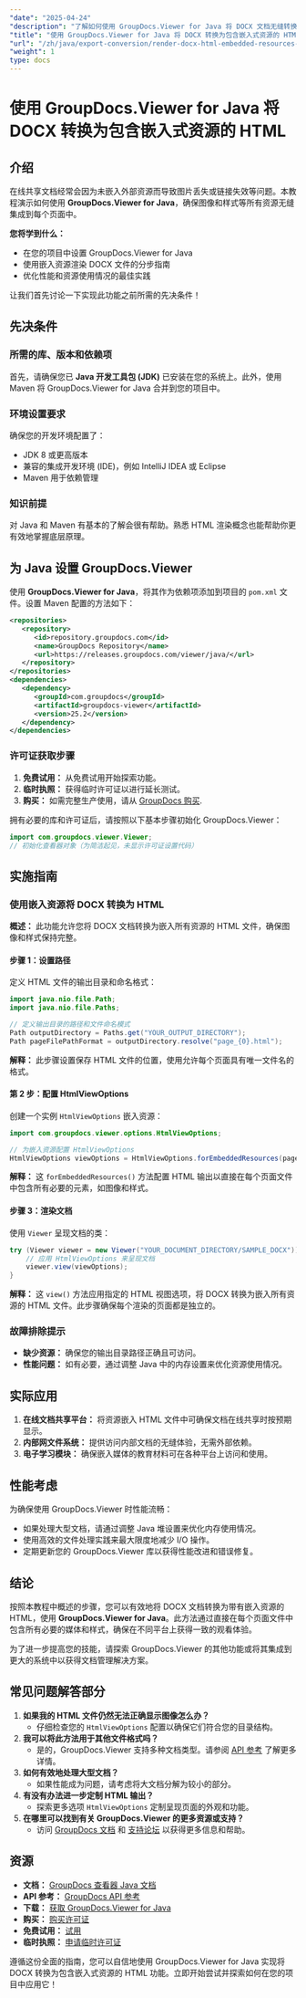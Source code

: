 ```yaml
---
"date": "2025-04-24"
"description": "了解如何使用 GroupDocs.Viewer for Java 将 DOCX 文档无缝转换为 HTML 格式，确保所有资源都已嵌入。"
"title": "使用 GroupDocs.Viewer for Java 将 DOCX 转换为包含嵌入式资源的 HTML"
"url": "/zh/java/export-conversion/render-docx-html-embedded-resources-groupdocs-java/"
"weight": 1
type: docs
---
```

# 使用 GroupDocs.Viewer for Java 将 DOCX 转换为包含嵌入式资源的 HTML

## 介绍

在线共享文档经常会因为未嵌入外部资源而导致图片丢失或链接失效等问题。本教程演示如何使用 **GroupDocs.Viewer for Java**，确保图像和样式等所有资源无缝集成到每个页面中。

**您将学到什么：**
- 在您的项目中设置 GroupDocs.Viewer for Java
- 使用嵌入资源渲染 DOCX 文件的分步指南
- 优化性能和资源使用情况的最佳实践

让我们首先讨论一下实现此功能之前所需的先决条件！

## 先决条件

### 所需的库、版本和依赖项
首先，请确保您已 **Java 开发工具包 (JDK)** 已安装在您的系统上。此外，使用 Maven 将 GroupDocs.Viewer for Java 合并到您的项目中。

### 环境设置要求
确保您的开发环境配置了：
- JDK 8 或更高版本
- 兼容的集成开发环境 (IDE)，例如 IntelliJ IDEA 或 Eclipse
- Maven 用于依赖管理

### 知识前提
对 Java 和 Maven 有基本的了解会很有帮助。熟悉 HTML 渲染概念也能帮助你更有效地掌握底层原理。

## 为 Java 设置 GroupDocs.Viewer
使用 **GroupDocs.Viewer for Java**，将其作为依赖项添加到项目的 `pom.xml` 文件。设置 Maven 配置的方法如下：

```xml
<repositories>
   <repository>
      <id>repository.groupdocs.com</id>
      <name>GroupDocs Repository</name>
      <url>https://releases.groupdocs.com/viewer/java/</url>
   </repository>
</repositories>
<dependencies>
   <dependency>
      <groupId>com.groupdocs</groupId>
      <artifactId>groupdocs-viewer</artifactId>
      <version>25.2</version>
   </dependency>
</dependencies>
```

### 许可证获取步骤
1. **免费试用：** 从免费试用开始探索功能。
2. **临时执照：** 获得临时许可证以进行延长测试。
3. **购买：** 如需完整生产使用，请从 [GroupDocs 购买](https://purchase。groupdocs.com/buy).

拥有必要的库和许可证后，请按照以下基本步骤初始化 GroupDocs.Viewer：

```java
import com.groupdocs.viewer.Viewer;
// 初始化查看器对象（为简洁起见，未显示许可证设置代码）
```

## 实施指南

### 使用嵌入资源将 DOCX 转换为 HTML
**概述：** 此功能允许您将 DOCX 文档转换为嵌入所有资源的 HTML 文件，确保图像和样式保持完整。

#### 步骤 1：设置路径
定义 HTML 文件的输出目录和命名格式：

```java
import java.nio.file.Path;
import java.nio.file.Paths;

// 定义输出目录的路径和文件命名模式
Path outputDirectory = Paths.get("YOUR_OUTPUT_DIRECTORY");
Path pageFilePathFormat = outputDirectory.resolve("page_{0}.html");
```
**解释：** 此步骤设置保存 HTML 文件的位置，使用允许每个页面具有唯一文件名的格式。

#### 第 2 步：配置 HtmlViewOptions
创建一个实例 `HtmlViewOptions` 嵌入资源：

```java
import com.groupdocs.viewer.options.HtmlViewOptions;

// 为嵌入资源配置 HtmlViewOptions
HtmlViewOptions viewOptions = HtmlViewOptions.forEmbeddedResources(pageFilePathFormat);
```
**解释：** 这 `forEmbeddedResources()` 方法配置 HTML 输出以直接在每个页面文件中包含所有必要的元素，如图像和样式。

#### 步骤 3：渲染文档
使用 `Viewer` 呈现文档的类：

```java
try (Viewer viewer = new Viewer("YOUR_DOCUMENT_DIRECTORY/SAMPLE_DOCX")) {
    // 应用 HtmlViewOptions 来呈现文档
    viewer.view(viewOptions);
}
```
**解释：** 这 `view()` 方法应用指定的 HTML 视图选项，将 DOCX 转换为嵌入所有资源的 HTML 文件。此步骤确保每个渲染的页面都是独立的。

### 故障排除提示
- **缺少资源：** 确保您的输出目录路径正确且可访问。
- **性能问题：** 如有必要，通过调整 Java 中的内存设置来优化资源使用情况。

## 实际应用
1. **在线文档共享平台：** 将资源嵌入 HTML 文件中可确保文档在线共享时按预期显示。
2. **内部网文件系统：** 提供访问内部文档的无缝体验，无需外部依赖。
3. **电子学习模块：** 确保嵌入媒体的教育材料可在各种平台上访问和使用。

## 性能考虑
为确保使用 GroupDocs.Viewer 时性能流畅：
- 如果处理大型文档，请通过调整 Java 堆设置来优化内存使用情况。
- 使用高效的文件处理实践来最大限度地减少 I/O 操作。
- 定期更新您的 GroupDocs.Viewer 库以获得性能改进和错误修复。

## 结论
按照本教程中概述的步骤，您可以有效地将 DOCX 文档转换为带有嵌入资源的 HTML，使用 **GroupDocs.Viewer for Java**。此方法通过直接在每个页面文件中包含所有必要的媒体和样式，确保在不同平台上获得一致的观看体验。

为了进一步提高您的技能，请探索 GroupDocs.Viewer 的其他功能或将其集成到更大的系统中以获得文档管理解决方案。

## 常见问题解答部分
1. **如果我的 HTML 文件仍然无法正确显示图像怎么办？**
   - 仔细检查您的 `HtmlViewOptions` 配置以确保它们符合您的目录结构。
2. **我可以将此方法用于其他文件格式吗？**
   - 是的，GroupDocs.Viewer 支持多种文档类型。请参阅 [API 参考](https://reference.groupdocs.com/viewer/java/) 了解更多详情。
3. **如何有效地处理大型文档？**
   - 如果性能成为问题，请考虑将大文档分解为较小的部分。
4. **有没有办法进一步定制 HTML 输出？**
   - 探索更多选项 `HtmlViewOptions` 定制呈现页面的外观和功能。
5. **在哪里可以找到有关 GroupDocs.Viewer 的更多资源或支持？**
   - 访问 [GroupDocs 文档](https://docs.groupdocs.com/viewer/java/) 和 [支持论坛](https://forum.groupdocs.com/c/viewer/9) 以获得更多信息和帮助。

## 资源
- **文档：** [GroupDocs 查看器 Java 文档](https://docs.groupdocs.com/viewer/java/)
- **API 参考：** [GroupDocs API 参考](https://reference.groupdocs.com/viewer/java/)
- **下载：** [获取 GroupDocs.Viewer for Java](https://releases.groupdocs.com/viewer/java/)
- **购买：** [购买许可证](https://purchase.groupdocs.com/buy)
- **免费试用：** [试用](https://releases.groupdocs.com/viewer/java/)
- **临时执照：** [申请临时许可证](https://purchase.groupdocs.com/temporary-license/)

遵循这份全面的指南，您可以自信地使用 GroupDocs.Viewer for Java 实现将 DOCX 转换为包含嵌入式资源的 HTML 功能。立即开始尝试并探索如何在您的项目中应用它！